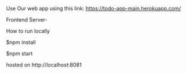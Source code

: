 Use Our web app using this link: https://todo-app-main.herokuapp.com/

Frontend Server-

How to run locally

$npm install

$npm start

hosted on http://localhost:8081




